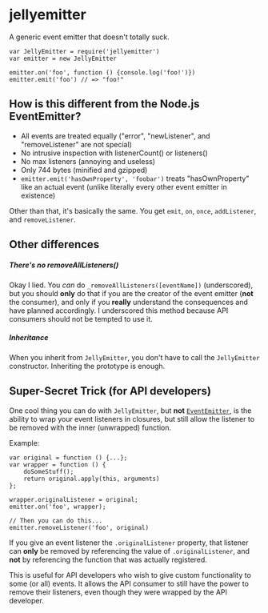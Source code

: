 # jellyemitter
A generic event emitter that doesn't totally suck.

```
var JellyEmitter = require('jellyemitter')
var emitter = new JellyEmitter

emitter.on('foo', function () {console.log('foo!')})
emitter.emit('foo') // => "foo!"
```

## How is this different from the Node.js EventEmitter?

- All events are treated equally ("error", "newListener", and "removeListener" are not special)
- No intrusive inspection  with listenerCount() or listeners()
- No max listeners (annoying and useless)
- Only 744 bytes (minified and gzipped)
- `emitter.emit('hasOwnProperty', 'foobar')` treats "hasOwnProperty" like an actual event (unlike literally every other event emitter in existence)

Other than that, it's basically the same. You get `emit`, `on`, `once`, `addListener`, and `removeListener`.

## Other differences

##### There's no removeAllListeners()

Okay I lied. You *can* do `_removeAllListeners([eventName])` (underscored), but you should **only** do that if you are the creator of the event emitter (**not** the consumer), and only if you **really** understand the consequences and have planned accordingly. I underscored this method because API consumers should not be tempted to use it.

##### Inheritance

When you inherit from `JellyEmitter`, you don't have to call the `JellyEmitter` constructor. Inheriting the prototype is enough.

## Super-Secret Trick (for API developers)

One cool thing you can do with `JellyEmitter`, but **not** [`EventEmitter`](https://nodejs.org/api/events.html#events_class_eventemitter), is the ability to wrap your event listeners in closures, but still allow the listener to be removed with the inner (unwrapped) function.

Example:
```
var original = function () {...};
var wrapper = function () {
	doSomeStuff();
	return original.apply(this, arguments)
};

wrapper.originalListener = original;
emitter.on('foo', wrapper);

// Then you can do this...
emitter.removeListener('foo', original)
```

If you give an event listener the `.originalListener` property, that listener can **only** be removed by referencing the value of `.originalListener`, and **not** by referencing the function that was actually registered.

This is useful for API developers who wish to give custom functionality to some (or all) events. It allows the API consumer to still have the power to remove their listeners, even though they were wrapped by the API developer.

